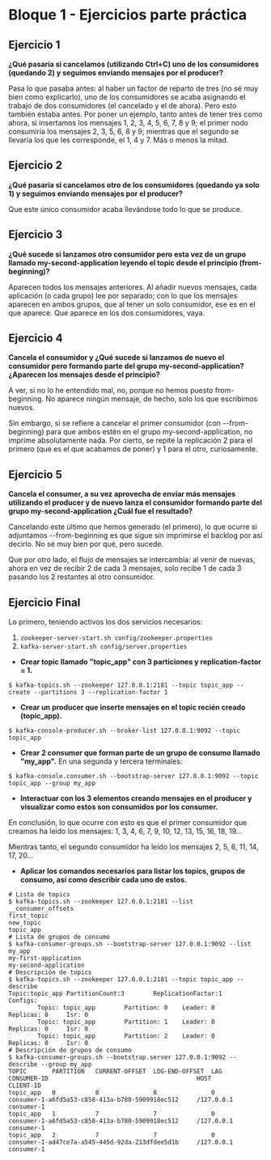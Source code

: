 # Bloque 1 - Ejercicios parte práctica

## Ejercicio 1
**¿Qué pasaría si cancelamos (utilizando Ctrl+C) uno de los consumidores (quedando 2) y seguimos enviando mensajes por el producer?**

Pasa lo que pasaba antes: al haber un factor de reparto de tres (no sé muy bien como explicarlo), uno de los consumidores se acaba asignando el trabajo de dos consumidores (el cancelado y el de ahora). Pero esto también estaba antes.
Por poner un ejemplo, tanto antes de tener tres como ahora, si insertamos los mensajes 1, 2, 3, 4, 5, 6, 7, 8 y 9; el primer nodo consumiría los mensajes 2, 3, 5, 6, 8 y 9; mientras que el segundo se llevaría los que les corresponde, el 1, 4 y 7. Más o menos la mitad.

## Ejercicio 2
**¿Qué pasaría si cancelamos otro de los consumidores (quedando ya solo 1) y seguimos enviando mensajes por el producer?**

Que este único consumidor acaba llevándose todo lo que se produce.

## Ejercicio 3
**¿Qué sucede si lanzamos otro consumidor pero esta vez de un grupo llamado my-second-application leyendo el topic desde el principio (from-beginning)?**

Aparecen todos los mensajes anteriores. Al añadir nuevos mensajes, cada aplicación (o cada grupo) lee por separado; con lo que los mensajes aparecen en ambos grupos, que al tener un solo consumidor, ese es en el que aparece. Que aparece en los dos consumidores, vaya.

## Ejercicio 4
**Cancela el consumidor y ¿Qué sucede si lanzamos de nuevo el consumidor pero formando parte del grupo my-second-application?¿Aparecen los mensajes desde el principio?**

A ver, si no lo he entendido mal, no, porque no hemos puesto from-beginning. No aparece ningún mensaje, de hecho, solo los que escribimos nuevos.

Sin embargo, si se refiere a cancelar el primer consumidor (con --from-beginning) para que ambos estén en el grupo my-second-application, no imprime absolutamente nada. Por cierto, se repite la replicación 2 para el primero (que es el que acabamos de poner) y 1 para el otro, curiosamente.

## Ejercicio 5
**Cancela el consumer, a su vez aprovecha de enviar más mensajes utilizando el producer y de nuevo lanza el consumidor formando parte del grupo my-second-application ¿Cuál fue el resultado?**

Cancelando este último que hemos generado (el primero), lo que ocurre si adjuntamos --from-beginning es que sigue sin imprimirse el backlog por así decirlo. No sé muy bien por qué, pero sucede.

Que por otro lado, el flujo de mensajes se intercambia: al venir de nuevas, ahora en vez de recibir 2 de cada 3 mensajes, solo recibe 1 de cada 3 pasando los 2 restantes al otro consumidor.

## Ejercicio Final

Lo primero, teniendo activos los dos servicios necesarios:
1. `zookeeper-server-start.sh config/zookeeper.properties`
2. `kafka-server-start.sh config/server.properties`

* **Crear topic llamado "topic_app" con 3 particiones y replication-factor = 1.**
```
$ kafka-topics.sh --zookeeper 127.0.0.1:2181 --topic topic_app --create --partitions 3 --replication-factor 1
```
* **Crear un producer que inserte mensajes en el topic recién creado (topic_app).**
```
$ kafka-console-producer.sh --broker-list 127.0.0.1:9092 --topic topic_app
```
* **Crear 2 consumer que forman parte de un grupo de consumo llamado "my_app".**
En una segunda y tercera terminales:
```
$ kafka-console.consumer.sh --bootstrap-server 127.0.0.1:9092 --topic topic_app --group my_app
```
* **Interactuar con los 3 elementos creando mensajes en el producer y visualizar como estos son consumidos por los consumer.**

En conclusión, lo que ocurre con esto es que el primer consumidor que creamos ha leído los mensajes: 1, 3, 4, 6, 7, 9, 10, 12, 13, 15, 16, 18, 19...

Mientras tanto, el segundo consumidor ha leído los mensajes 2, 5, 6, 11, 14, 17, 20...

* **Aplicar los comandos necesarios para listar los topics, grupos de consumo, así como describir cada uno de estos.**
```
# Lista de topics
$ kafka-topics.sh --zookeeper 127.0.0.1:2181 --list
__consumer_offsets
first_topic
new_topic
topic_app
# Lista de grupos de consumo
$ kafka-consumer-groups.sh --bootstrap-server 127.0.0.1:9092 --list
my_app
my-first-application
my-second-application
# Descripción de topics
$ kafka-topics.sh --zookeeper 127.0.0.1:2181 --topic topic_app --describe
Topic:topic_app PartitionCount:3        ReplicationFactor:1     Configs:
        Topic: topic_app        Partition: 0    Leader: 0       Replicas: 0     Isr: 0
        Topic: topic_app        Partition: 1    Leader: 0       Replicas: 0     Isr: 0
        Topic: topic_app        Partition: 2    Leader: 0       Replicas: 0     Isr: 0
# Descripción de grupos de consumo
$ kafka-consumer-groups.sh --bootstrap.server 127.0.0.1:9092 --describe --group my_app
TOPIC       PARTITION   CURRENT-OFFSET  LOG-END-OFFSET  LAG     CONSUMER-ID                                         HOST            CLIENT-ID
topic_app   0           8               8               0       consumer-1-a6fd5a53-c858-413a-b780-5909918ec512     /127.0.0.1          consumer-1
topic_app   1           7               7               0       consumer-1-a6fd5a53-c858-413a-b780-5909918ec512     /127.0.0.1          consumer-1
topic_app   2           7               7               0       consumer-1-ad47ce7a-a545-445d-92da-213dfdee5d1b     /127.0.0.1          consumer-1
```